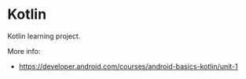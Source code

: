 # Kotlin

Kotlin learning project.

More info:

- https://developer.android.com/courses/android-basics-kotlin/unit-1
